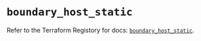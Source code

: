 # `boundary_host_static`

Refer to the Terraform Registory for docs: [`boundary_host_static`](https://registry.terraform.io/providers/hashicorp/boundary/1.1.11/docs/resources/host_static).
